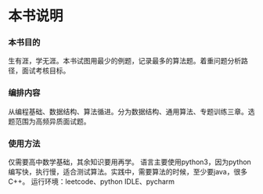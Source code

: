 # 本书说明

### 本书目的
生有涯，学无涯。本书试图用最少的例题，记录最多的算法题。着重问题分析路径，面试考核目标。

### 编排内容
从编程基础、数据结构、算法循进。分为数据结构、通用算法、专题训练三章。选题范围为高频异质面试题。

### 使用方法
仅需要高中数学基础，其余知识要用再学。
语言主要使用python3，因为python编写快，执行慢，适合测试算法。实践中，需要算法的时候，至少要java，很多C++。
运行环境：leetcode、python IDLE、pycharm



